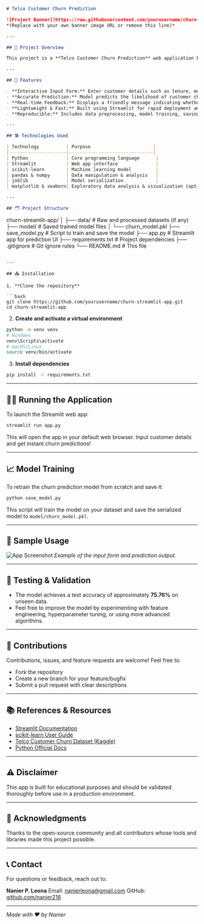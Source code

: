 
```markdown
# Telco Customer Churn Prediction

![Project Banner](https://raw.githubusercontent.com/yourusername/churn-streamlit-app/main/assets/banner.png)  
*(Replace with your own banner image URL or remove this line)*

---

## 🚀 Project Overview

This project is a **Telco Customer Churn Prediction** web application built with **Streamlit** that predicts whether a customer is likely to churn based on their account details. It leverages a machine learning model trained on telco customer data, providing an interactive and user-friendly interface for business users to input customer information and get churn predictions instantly.

---

## 🎯 Features

- **Interactive Input Form:** Enter customer details such as tenure, monthly charges, and total charges.
- **Accurate Prediction:** Model predicts the likelihood of customer churn with ~75.76% accuracy.
- **Real-time Feedback:** Displays a friendly message indicating whether the customer is likely to churn.
- **Lightweight & Fast:** Built using Streamlit for rapid deployment and ease of use.
- **Reproducible:** Includes data preprocessing, model training, saving/loading model pipeline.

---

## 🛠️ Technologies Used

| Technology          | Purpose                       |
|---------------------|-------------------------------|
| Python              | Core programming language      |
| Streamlit           | Web app interface              |
| scikit-learn        | Machine learning model         |
| pandas & numpy      | Data manipulation & analysis   |
| joblib              | Model serialization            |
| matplotlib & seaborn| Exploratory data analysis & visualization (optional) |

---

## 🗂️ Project Structure

```

churn-streamlit-app/
│
├── data/                  # Raw and processed datasets (if any)
├── model/                 # Saved trained model files
│   └── churn\_model.pkl
├── save\_model.py          # Script to train and save the model
├── app.py                 # Streamlit app for prediction UI
├── requirements.txt       # Project dependencies
├── .gitignore             # Git ignore rules
└── README.md              # This file

````

---

## 📥 Installation

1. **Clone the repository**

```bash
git clone https://github.com/yourusername/churn-streamlit-app.git
cd churn-streamlit-app
````

2. **Create and activate a virtual environment**

```bash
python -m venv venv
# Windows
venv\Scripts\activate
# macOS/Linux
source venv/bin/activate
```

3. **Install dependencies**

```bash
pip install -r requirements.txt
```

---

## 🏃‍♂️ Running the Application

To launch the Streamlit web app:

```bash
streamlit run app.py
```

This will open the app in your default web browser. Input customer details and get instant churn predictions!

---

## 📈 Model Training

To retrain the churn prediction model from scratch and save it:

```bash
python save_model.py
```

This script will train the model on your dataset and save the serialized model to `model/churn_model.pkl`.

---

## 🎨 Sample Usage

![App Screenshot](https://raw.githubusercontent.com/yourusername/churn-streamlit-app/main/assets/app_screenshot.png)
*Example of the input form and prediction output.*

---

## 🧪 Testing & Validation

* The model achieves a test accuracy of approximately **75.76%** on unseen data.
* Feel free to improve the model by experimenting with feature engineering, hyperparameter tuning, or using more advanced algorithms.

---

## 🤝 Contributions

Contributions, issues, and feature requests are welcome! Feel free to:

* Fork the repository
* Create a new branch for your feature/bugfix
* Submit a pull request with clear descriptions

---

## 📚 References & Resources

* [Streamlit Documentation](https://docs.streamlit.io/)
* [scikit-learn User Guide](https://scikit-learn.org/stable/user_guide.html)
* [Telco Customer Churn Dataset (Kaggle)](https://www.kaggle.com/blastchar/telco-customer-churn)
* [Python Official Docs](https://docs.python.org/3/)

---

## ⚠️ Disclaimer

This app is built for educational purposes and should be validated thoroughly before use in a production environment.

---

## 🙏 Acknowledgments

Thanks to the open-source community and all contributors whose tools and libraries made this project possible.

---

## 📞 Contact

For questions or feedback, reach out to:

**Nanier P. Leona**
Email: [nanierleona@gmail.com](mailto:nanierleona@gmail.com)
GitHub: [github.com/nanier216](https://github.com/nanier216)

---

*Made with ❤️ by Nanier*

```



